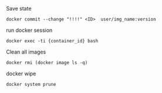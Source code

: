 Save state
```
docker commit --change "!!!!" <ID>  user/img_name:version
```

run docker session
```
docker exec -ti {container_id} bash
```

Clean all images
```
docker rmi (docker image ls -q)
```

docker wipe
```
docker system prune
```
